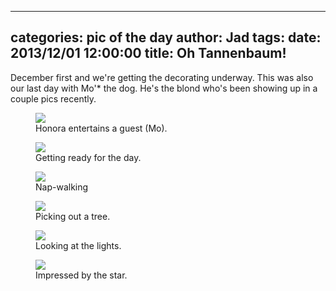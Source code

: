 
---
categories: pic of the day
author: Jad
tags: 
date: 2013/12/01 12:00:00
title: Oh Tannenbaum!
---
December first and we're getting the decorating underway.  This was also our last day with Mo'* the dog.  He's the blond who's been showing up in a couple pics recently.

<figure>
<img src="/img/2013/12/01/img_5701_medium.jpg" />
<figcaption>Honora entertains a guest (Mo).</figcaption>
</figure>

<figure>
<img src="/img/2013/12/01/img_7265_medium.jpg" />
<figcaption>Getting ready for the day.</figcaption>
</figure>

<figure>
<img src="/img/2013/12/01/img_7283_medium.jpg" />
<figcaption>Nap-walking</figcaption>
</figure>


<figure>
<img src="/img/2013/12/01/img_7287_medium.jpg" />
<figcaption>Picking out a tree.</figcaption>
</figure>

<figure>
<img src="/img/2013/12/01/img_7321_medium.jpg" />
<figcaption>Looking at the lights.</figcaption>
</figure>

<figure>
<img src="/img/2013/12/01/img_7326_medium.jpg" />
<figcaption>Impressed by the star.</figcaption>
</figure>

